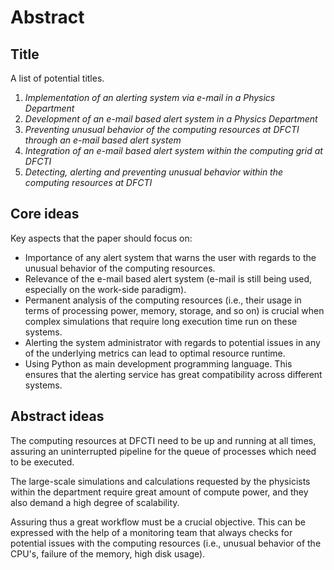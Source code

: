 # Abstract 

## Title

A list of potential titles.

1. *Implementation of an alerting system via e-mail in a Physics Department*
2. *Development of an e-mail based alert system in a Physics Department*
3. *Preventing unusual behavior of the computing resources at DFCTI through an e-mail based alert system*
4. *Integration of an e-mail based alert system within the computing grid at DFCTI*
5. *Detecting, alerting and preventing unusual behavior within the computing resources at DFCTI*	

## Core ideas

Key aspects that the paper should focus on:

- Importance of any alert system that warns the user with regards to the unusual behavior of the computing resources.
- Relevance of the e-mail based alert system (e-mail is still being used, especially on the work-side paradigm). 
- Permanent analysis of the computing resources (i.e., their usage in terms of processing power, memory, storage, and so on) is crucial when complex simulations that require long execution time run on these systems.
- Alerting the system administrator with regards to potential issues in any of the underlying metrics can lead to optimal resource runtime.
- Using Python as main development programming language. This ensures that the alerting service has great compatibility across different systems.

## Abstract ideas

The computing resources at DFCTI need to be up and running at all times, assuring an uninterrupted pipeline for the queue of processes which need to be executed.

The large-scale simulations and calculations requested by the physicists within the department require great amount of compute power, and they also demand a high degree of scalability.

Assuring thus a great workflow must be a crucial objective. This can be expressed with the help of a monitoring team that always checks for potential issues with the computing resources (i.e., unusual behavior of the CPU's, failure of the memory, high disk usage).